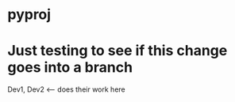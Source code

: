 

# pyproj
# Just testing to see if this change goes into a branch

Dev1, Dev2 <-- does their work here
